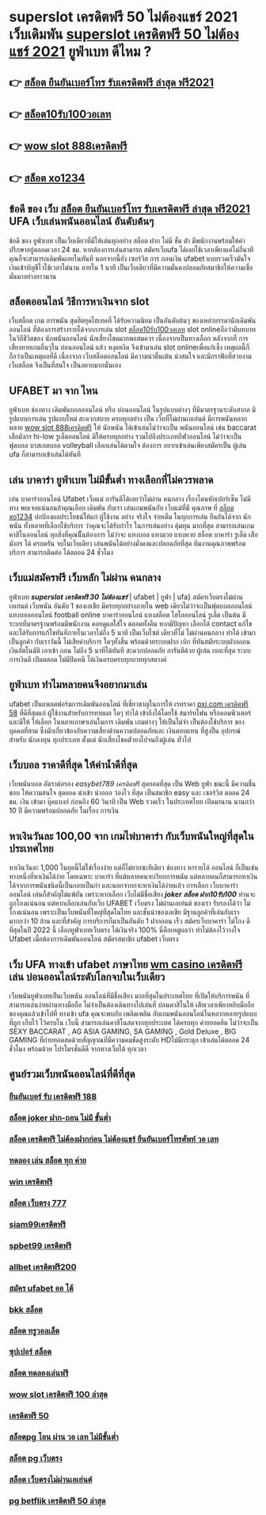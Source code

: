 # superslot เครดิตฟรี 50 ไม่ต้องแชร์ 2021 เว็บเดิมพัน [superslot เครดิตฟรี 50 ไม่ต้องแชร์ 2021](https://mabet.net/20-free-100/) ยูฟ่าเบท ดีไหม ?

## 👉 [สล็อต ยืนยันเบอร์โทร รับเครดิตฟรี ล่าสุด ฟรี2021](https://mabet.net/20-free-100/)
## 👉 [สล็อต10รับ100วอเลท](https://mabet.net/)
## 👉 [wow slot 888เครดิตฟรี](https://mabet.net/credit-free-100/)
## 👉 [สล็อต xo1234](https://member.mabet.net/?action=login)

## ข้อดี ของ เว็บ [สล็อต ยืนยันเบอร์โทร รับเครดิตฟรี ล่าสุด ฟรี2021](https://mabet.net/) UFA  เว็บเล่นพนันออนไลน์ อันดับต้นๆ 

ข้อดี ของ ยูฟ่าเบท เป็นเว็บเดียวที่มีให้เล่นทุกอย่าง  สล็อต ฝาก ไม่มี ขั้น ต่ํา มีพนักงานพร้อมให้คำปรึกษาอยู่ตลอดเวลา 24 ชม. หากต้องการเล่นสามารถ  สมัครเว็บufa ได้เลยใช้เวลาเพียงแค่ไม่กี่นาทีคุณก็จะสามารถเดิมพันเลยในทันที นอกจากนี้ยัง เซอร์วิส   การ ถอนเงิน ufabet แบบรวดเร็วมันใจเงินเข้าบัญชีไวใช้เวลาไม่นาน ภายใน 1 นาที เป็นเว็บเดียวที่มีความมั่นคงปลอดภัยสมาชิกให้ความเชื่อมั่นมาอย่างยาวนาน


## สล็อตออนไลน์  วิธีการหาเงินจาก slot 

เว็บสล็อต  เกม การพนัน สุดฮิตยุคไฮเทคที่  ได้รับความนิยม เป็นอันดับต้นๆ ของเหล่าบรรดานักเดิมพันออนไลน์  ที่ต้องการสร้างรายได้จากการเล่น slot  [สล็อต10รับ100วอเลท](https://mabet.net/credit-free-100/)  slot onlineถือว่ามีบทบาท ในวิถีชีวิตของ นักพนันออนไลน์ นักเสี่ยงโชคมากพอสมควร เนื่องจากเป็นทางเลือก หลังจากที่ การเสี่ยงทายเกมอื่นๆใน บ่อนออนไลน์ แล้ว หงุดหงิด จึงเข้ามาเล่น slot onlineเพื่อแก้เซ็ง เหตุผลนี้ก็ถือว่าเป็นเหตุผลที่ดี เนื่องจาก เว็บสล็อตออนไลน์  มีความน่าตื่นเต้น น่าสนใจ และมีกราฟิกที่สวยงาม เว็บสล็อต จึงเป็นที่สนใจ เป็นอยากมากนั่นเอง


## UFABET มา จาก ไหน

ยูฟ่าเบท   ช่องทาง เดิมพันบอลออนไลน์  หรือ  บ่อนออนไลน์ ในรูปแบบต่างๆ   ที่มีมาตรฐานระดับสากล มีรูปแบบการเล่น    รูปแบบใหม่ สะดวกสบาย    ครบทุกอย่าง    เป็น   เว็บที่ไม่ผ่านเอเย่นต์  มีการพนันหลากหลาย  [wow slot 888เครดิตฟรี](https://member.mabet.net/?action=login)  ให้ นักพนัน  ได้เข้าเล่นไม่ว่าจะเป็น  พนันออนไลน์   เช่น  baccarat เสือมังกร  hi-low   รูเล็ตออนไลน์    มีให้ครบทุกอย่าง รวมไปถึงประเภทกีฬาออนไลน์   ไม่ว่าจะเป็น ฟุตบอล   บาสเกตบอล    volleyball
 เลือกเล่นได้ตามใจ   ต้องการ   อยากเข้าเล่นเพียงสมัครเป็น ผู้เล่น  ufa ก็สามารถเข้าเล่นได้ทันที


## เล่น บาคาร่า ยูฟ่าเบท ไม่มีขั้นต่ำ ทางเลือกที่ไม่ควรพลาด

 เล่น บาคาร่าออนไลน์  Ufabet เว็บแม่  การันตีได้เลยว่าไม่ผ่าน คนกลาง เรื่องโดนหักเปอร์เซ็น  ไม่มีทาง พบเจอแน่นอนถ้าคุณเลือก  เดิมพัน กับเรา เล่นเกมพนันกับ เว็บแม่ที่มี คุณภาพ ที่ [สล็อต xo1234](https://mabet.net/credit-free-new/) ปกป้องผลประโยชน์ให้แก่ ผู้ใช้งาน อย่าง จริงใจ  จ่ายเต็ม ในทุกการเล่น ยืนยันได้จาก นักพนัน ทั้งหลายที่เลือกใช้บริการ ว่าคุณจะได้รับกำไร ในการเล่นอย่าง คุ้มทุน มากที่สุด สามารถเล่นเกมคาสิโนออนไลน์ ทุกสิ่งที่คุณนีั้นต้องการ ไม่ว่าจะ แทงบอล แทงมวย แทงหวย สล็อต บาคาร่า รูเล็ต เสือมังกร ได้ ครบครัน  จบในเว็บเดียว เล่นพนันได้อย่างมั่งคงและปลอดภัยที่สุด ทีมงานคุณภาพพร้อมบริการ สามารถติดต่อ ได้ตลอด 24 ชั่วโมง

##  เว็บแม่สมัครฟรี  เว็บหลัก ไม่ผ่าน คนกลาง 

ยูฟ่าเบท ***superslot เครดิตฟรี 30 ไม่ต้องแชร์*** | ufabet | ยูฟ่า | ufa} สมัครเว็บตรงไม่ผ่านเอเย่นต์     เว็บพนัน อันดับ 1  ของเอเชีย มีครบทุกอย่างภายใน web เดียวไม่ว่าจะเป็นฟุตบอลออนไลน์ แทงบอลออนไลน์ football online บาคาร่าออนไลน์    แทงสล็อต ไฮโลออนไลน์    รูเล็ต  เป็นต้น มีระบบที่มาตรฐานพร้อมมีพนักงาน คอยดูแลใส่ใจ ตลอดทั้งคืน หากมีปัญหา เลือกได้  contact แก้ไขและได้รับการแก้ไขทันทีภายในเวลาไม่ถึง 5 นาที เป็นเว็บไซต์ เดียวที่ไม่ ไม่ผ่านคนกลาง   ทำได้ เข้ามาเป็นลูกค้า กับเราวันนี้ ไม่เสียค่าบริการ ใดๆทั้งสิ้น พร้อมด้วยระบบฝาก   เบิก ที่ทันสมัยระบบฝากถอนเงินอัตโนมัติ   เอาเข้า ถอน ไม่ถึง 5 นาทีได้ทันที สะดวกปลอดภัย การันตีด้วย ผู้เล่น  เยอะที่สุด ระบบการเงินดี เปิดตลอด ไม่มีปิดหนี ได้เงินครบครบทุกบาททุกสตางค์


## ยูฟ่าเบท ทำไมหลายคนจึงอยากมาเล่น

ufabet  เป็นแพลตฟอร์มการเดิมพันออนไลน์ ที่เชี่ยวชาญในการให้ เรทราคา [pxj.com เครดิตฟรี 58](https://mabet.net/) ที่ดีที่สุดแก่ ผู้ใช้งานสำหรับการทายผล ใดๆ  ทำได้ เข้าถึงได้โดยใช้  สมาร์ทโฟน หรือคอมพิวเตอร์ และมีให้  ให้เลือก ในหลายภาษาเล่นในการ เดิมพัน เกมต่างๆ  ให้เป็นไม่จำ เป็นต้องใช้บริการ ของบุคคลที่สาม ซึ่งมักเกี่ยวข้องกับความเสี่ยงด้านความปลอดภัยและ  เงินตอบแทน ที่สูงป็น อุปกรณ์ สำหรับ  นักลงทุน ทุกประเภท ตั้งแต่ นักเสี่ยงโชคตัวยงไปจนถึงผู้เล่น ทั่วไป

## เว็บบอล ราคาดีที่สุด ให้ค่าน้ำดีที่สุด

 เว็บพนันบอล   อัตราต่อรอง   *easybet789 เครดิตฟรี* สุดยอดที่สุด   เป็น  Web  ยูฟ่า  ขณะนี้   มีความชื่นชอบ ให้ความสนใจ   สุดยอด   นำเข้า   นำออก  ว่องไว ที่สุด  เป็นสมาชิก  easy  และ  เซอร์วิส  ตลอด 24 ชม.  เงิน   เข้ามา   บุ๊คแบงก์  ก่อนถึง  60 วินาที เป็น  Web  รวดเร็ว  ในประเทศไทย เปิดมานาน   นานกว่า 10 ปี  มีความพร้อมปลอดภัย ในเรื่อง การเงิน 

## หาเงินวันละ 100,00  จาก เกมไพ่บาคาร่า  กับเว็บพนันใหญ่ที่สุดในประเทศไทย

หาเงินวันละ 1,000  ในยุคนี้ไม่ใช่เรื่องง่าย แต่ก็ไม่ยากซะทีเดียว ช่องทาง หารายได้  ออนไลน์ ก็เป็นเช่นทางหนึ่งที่หาเงินได้ง่าย โดยเฉพาะ บาคาร่า ที่แม้หลายคนจะเรียกการพนัน แต่หลายคนก็สามารถหาเงินได้จากการพนันชนิดนี้เป็นกอบเป็นกำ และนอกจากกจะหาเงินได้ง่ายแล้ว การเลือก  เว็บบาคาร่าออนไลน์ เล่นก็สำคัญไม่แพ้กัน เพราะหากเลือก  เว็บไม่มีชื่อเสียง  ***joker สล็อต ฝาก10รับ100*** ท่านจะถูกโกงแน่นอน แต่หากเลือกเล่นกับเว็บ UFABET เว็บตรง ไม่ผ่านเอเย่นต์ ของเรา รับรองได้ว่า ไม่โกงแน่นอน เพราะเป็นเว็บพนันที่ใหญ่ที่สุดในไทย และชั้นนำของเอเชีย มีฐานลูกค้าที่เล่นกับเรามากกว่า 10 ล้าน และที่สำคัญ การบริการก็มาเป็นอันดับ 1 ฝากถอน เร็ว สมัครเว็บบาคาร่า ไม่โกง ดีที่สุดในปี 2022 นี้ เลือกยูฟ่าเบทเว็บตรง ได้เงินจริง 100% นี่คือเหตูผลว่า ทำไม่ต้องไว้วางใจ Ufabet เมื่อต้องการเดิมพันออนไลน์  สมัครสมาชิก ufabet เว็บตรง  


## เว็บ UFA  ทางเข้า ufabet ภาษาไทย  [wm casino เครดิตฟรี](https://bio.link/tisawago) เล่น บ่อนออนไลน์ระดับโลกจบในเว็บเดียว 

 เว็บพนันยูฟ่าเบทเป็นเว็บพนัน ออนไลน์ที่มีชื่อเสียง มากที่สุดในประเทศไทย ที่เปิดให้บริการพนัน ที่สามารถเล่นง่ายผ่านทางมือถือ ไม่จำเป็นต้องเดินทางไปเล่นที่ บ่อนคาสิโนให้ เสียเวลาเพียงหยิบมือถือของคุณแล้วเข้าไปที่ ทางเข้า ufa คุณจะพบกับ เพลิดเพลิน  กับเกมพนันออนไลน์ในหลากหลายรูปแบบ ที่ถูก เก็บไว้ ไว้ครบใน เว็บนี้  สามารถเล่นคาสิโนสดจากทุกประเทศ ได้ครบทุก ค่ายยอดฮิต  ไม่ว่าจะเป็น SEXY BACCARAT , AG ASIA GAMING, SA GAMING , Gold Deluxe , BIG GAMING ที่ถ่ายทอดสดด้วยสัญญาณที่มีความคมชัดสูงระดับ HDไม่มีกระตุก เข้าเล่นได้ตลอด 24 ชั่วโมง พร้อมด้วย โปรโมรชั่นดีดี จากทางเว็บได้ ทุกเวลา 


## ศูนย์รวมเว็บพนันออนไลน์ที่ดีที่สุด

### [ยืนยันเบอร์ รับ เครดิตฟรี 188](https://atom.io/themes/MABET.net%20สล็อตเว็บตรง%20ซุปเปอร์สล็อต%20เครดิตฟรี50%20008%20สล็อต%20สล็อตอตกหนัก%2020รับ100)
### [สล็อต joker ฝาก-ถอน ไม่มี ขั้นต่ำ](https://atom.io/themes/MABET.net%20สล็อตเว็บตรง%20สล็อต%20ฝาก%2010%20รับ%20100%20ทำยอด%20200%20008%20สล็อต%20สล็อตอตกหนัก%2020รับ100)
### [สล็อต เครดิตฟรี ไม่ต้องฝากก่อน ไม่ต้องแชร์ ยืนยันเบอร์โทรศัพท์ วอ เลท](https://atom.io/themes/MABET.net%20สล็อตเว็บตรง%20เครดิตฟรี%2050%20ล่าสุด%20008%20สล็อต%20สล็อตอตกหนัก%2020รับ100)
### [ทดลอง เล่น สล็อต ทุก ค่าย](https://atom.io/themes/MABET.net%20สล็อตเว็บตรง%20สล็อต%20888%20008%20สล็อต%20สล็อตอตกหนัก%2020รับ100)
### [win เครดิตฟรี](https://atom.io/themes/MABET.net%20สล็อตเว็บตรง%20สล็อต%20แจ็%20ค%20พอ%20ต%20แตก%20ง่าย%202021%20008%20สล็อต%20สล็อตอตกหนัก%2020รับ100)
### [สล็อต เว็บตรง 777](https://atom.io/themes/MABET.net%20สล็อตเว็บตรง%20เครดิตฟรี%20ไม่มี%20เงื่อนไข%20100%20008%20สล็อต%20สล็อตอตกหนัก%2020รับ100)
### [siam99เครดิตฟรี](https://atom.io/themes/MABET.net%20สล็อตเว็บตรง%20betflik%20เครดิตฟรี%20008%20สล็อต%20สล็อตอตกหนัก%2020รับ100)
### [spbet99 เครดิตฟรี](https://atom.io/themes/MABET.net%20สล็อตเว็บตรง%20สล็อตxoคิงคอง%20008%20สล็อต%20สล็อตอตกหนัก%2020รับ100)
### [allbet เครดิตฟรี200](https://atom.io/themes/MABET.net%20สล็อตเว็บตรง%20เครดิตฟรี%20กดรับเอง%2050%20008%20สล็อต%20สล็อตอตกหนัก%2020รับ100)
### [สมัคร ufabet ออ โต้](https://atom.io/themes/MABET.net%20สล็อตเว็บตรง%20สมัคร%20ufabet%20วอเลท%20008%20สล็อต%20สล็อตอตกหนัก%2020รับ100)
### [bkk สล็อต](https://atom.io/themes/MABET.net%20สล็อตเว็บตรง%20เครดิตฟรี%2050%20ไม่ต้องฝาก%20ไม่ต้องแชร์%20กดรับเอง%20008%20สล็อต%20สล็อตอตกหนัก%2020รับ100)
### [สล็อต ทรูวอลเล็ต](https://atom.io/themes/MABET.net%20สล็อตเว็บตรง%20juad888%20เครดิตฟรี%20008%20สล็อต%20สล็อตอตกหนัก%2020รับ100)
### [ซุปเปอร์ สล็อต](https://atom.io/themes/MABET.net%20สล็อตเว็บตรง%20b2y%20เครดิตฟรี%20008%20สล็อต%20สล็อตอตกหนัก%2020รับ100)
### [สล็อต ทดลองเล่นฟรี](https://atom.io/themes/MABET.net%20สล็อตเว็บตรง%20123สล็อต%20008%20สล็อต%20สล็อตอตกหนัก%2020รับ100)
### [wow slot เครดิตฟรี 100 ล่าสุด](https://atom.io/themes/MABET.net%20สล็อตเว็บตรง%20สล็อต%20168vip%20008%20สล็อต%20สล็อตอตกหนัก%2020รับ100)
### [เครดิตฟรี 50](https://atom.io/themes/MABET.net%20สล็อตเว็บตรง%20เว็บ%20สล็อต%20456%20เข้า%20สู่ระบบ%20008%20สล็อต%20สล็อตอตกหนัก%2020รับ100)
### [สล็อตpg โอน ผ่าน วอ เลท ไม่มีขั้นต่ำ](https://atom.io/themes/MABET.net%20สล็อตเว็บตรง%20สล็อต%20คิงคอง%20008%20สล็อต%20สล็อตอตกหนัก%2020รับ100)
### [สล็อต pg เว็บตรง](https://atom.io/themes/MABET.net%20สล็อตเว็บตรง%20สล็อต%20มงกุฎ%20008%20สล็อต%20สล็อตอตกหนัก%2020รับ100)
### [สล็อต เว็บตรงไม่ผ่านเอเย่นต์](https://atom.io/themes/MABET.net%20สล็อตเว็บตรง%20สล็อต007%20008%20สล็อต%20สล็อตอตกหนัก%2020รับ100)
### [pg betflik เครดิตฟรี 50 ล่าสุด](https://atom.io/themes/MABET.net%20สล็อตเว็บตรง%20เครดิตฟรีgoogle%20008%20สล็อต%20สล็อตอตกหนัก%2020รับ100)